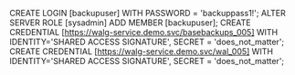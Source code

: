 CREATE LOGIN [backupuser] WITH PASSWORD = 'backuppass1!';
ALTER SERVER ROLE [sysadmin] ADD MEMBER [backupuser];
CREATE CREDENTIAL [https://walg-service.demo.svc/basebackups_005] WITH IDENTITY='SHARED ACCESS SIGNATURE', SECRET = 'does_not_matter';
CREATE CREDENTIAL [https://walg-service.demo.svc/wal_005] WITH IDENTITY='SHARED ACCESS SIGNATURE', SECRET = 'does_not_matter';